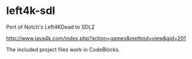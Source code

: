 # left4k-sdl
Port of Notch's Left4KDead to SDL2

http://www.java4k.com/index.php?action=games&method=view&gid=201

The included project files work in CodeBlocks.
